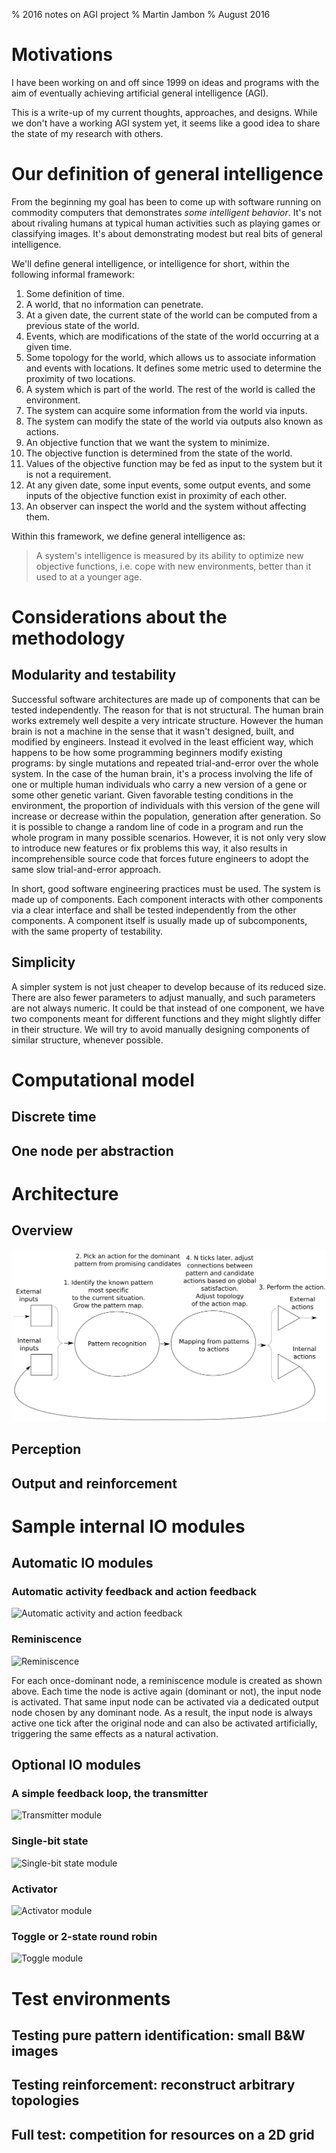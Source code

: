 % 2016 notes on AGI project
% Martin Jambon
% August 2016

<!-- toc -->

# Motivations

I have been working on and off since 1999 on ideas and programs with
the aim of eventually achieving artificial general intelligence
(AGI).

This is a write-up of my current thoughts, approaches, and
designs. While we don't have a working AGI system yet, it seems like a
good idea to share the state of my research with others.

# Our definition of general intelligence

From the beginning my goal has been to come up with
software running on commodity computers that demonstrates _some
intelligent behavior_. It's not about rivaling humans at typical human
activities such as playing games or classifying images. It's about
demonstrating modest but real bits of general intelligence.

We'll define general intelligence, or intelligence for short, within
the following informal framework:

1. Some definition of time.
2. A world, that no information can penetrate.
3. At a given date, the current state of the world can be computed
   from a previous state of the world.
4. Events, which are modifications of the state of the world occurring
   at a given time.
5. Some topology for the world, which allows us to associate
   information and events with
   locations. It defines some metric used to determine the proximity
   of two locations.
6. A system which is part of the world. The rest of the
   world is called the environment.
7. The system can acquire some information from the world via inputs.
8. The system can modify the state of the world via outputs also known
   as actions.
9. An objective function that we want the system to minimize.
10. The objective function is determined from the state of the
   world.
11. Values of the objective function may be fed as input to the system
   but it is not a requirement.
12. At any given date, some input events, some output events, and some
    inputs of the objective function exist in proximity of each other.
13. An observer can inspect the world and the system without
    affecting them.

Within this framework, we define general intelligence as:

> A system's intelligence is measured by its ability to optimize new
  objective functions, i.e. cope with new environments,
  better than it used to at a younger age.

# Considerations about the methodology

## Modularity and testability

Successful software architectures are made up of components that can
be tested independently. The reason for that is not structural. The
human brain works extremely well despite a very intricate
structure. However the human brain is not a machine in the sense that
it wasn't designed, built, and modified by engineers. Instead it
evolved in the least efficient way, which happens to be how some
programming beginners modify existing programs: by single mutations
and repeated trial-and-error over the whole system. In the case of the
human brain, it's a process involving the life of one or multiple
human individuals who carry a new version of a gene or some other
genetic variant. Given favorable testing conditions in the
environment, the proportion of individuals with this version of the
gene will increase or decrease
within the population, generation after generation. So it is
possible to change a random line of code in a program and run the
whole program in many possible scenarios. However, it is not only very
slow to introduce new features or fix problems this way, it also
results in incomprehensible source code that forces future engineers
to adopt the same slow trial-and-error approach.

In short, good software engineering practices must be used. The system
is made up of components. Each component interacts with other
components via a clear interface and shall be tested independently from
the other components. A component itself is usually made up of
subcomponents, with the same property of testability.

## Simplicity

A simpler system is not just cheaper to develop because of its reduced
size. There are also fewer parameters to adjust manually, and such
parameters are not always numeric. It could be that instead of one
component, we have two components meant for different functions and
they might slightly differ in their structure. We will try to avoid
manually designing components of similar structure, whenever possible.

# Computational model

## Discrete time

## One node per abstraction

# Architecture

## Overview

<img src="img/overview.svg"
     alt="Overview"/>

## Perception

## Output and reinforcement

# Sample internal IO modules

## Automatic IO modules

### Automatic activity feedback and action feedback

<img src="img/activity-feedback.svg"
     alt="Automatic activity and action feedback"/>

### Reminiscence

<img src="img/reminiscence.svg"
     alt="Reminiscence"/>

For each once-dominant node, a reminiscence module is created as shown
above. Each time the node is active again (dominant or not), the input
node is activated. That same input node can be activated via a
dedicated output node chosen by any dominant node. As a result, the
input node is always active one tick after the original node and can
also be activated artificially, triggering the same effects as a
natural activation.

## Optional IO modules

### A simple feedback loop, the transmitter

<img src="img/transmitter.svg"
     alt="Transmitter module"/>

### Single-bit state

<img src="img/single-bit-state.svg"
     alt="Single-bit state module"/>

### Activator

<img src="img/activator.svg"
     alt="Activator module"/>

### Toggle or 2-state round robin

<img src="img/toggle.svg"
     alt="Toggle module"/>

# Test environments

## Testing pure pattern identification: small B&W images

## Testing reinforcement: reconstruct arbitrary topologies

## Full test: competition for resources on a 2D grid
